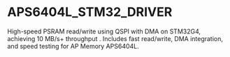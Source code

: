 # APS6404L_STM32_DRIVER
High-speed PSRAM read/write using QSPI with DMA on STM32G4, achieving 10 MB/s+ throughput . Includes fast read/write, DMA integration, and speed testing for AP Memory APS6404L.
